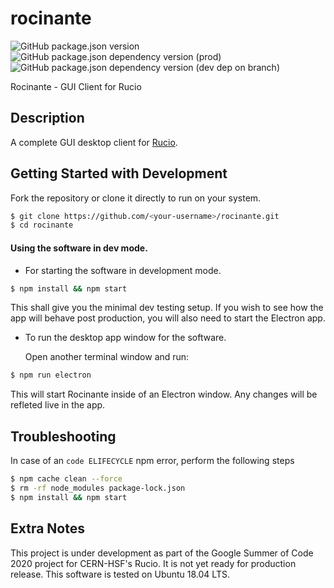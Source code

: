 # rocinante
![GitHub package.json version](https://img.shields.io/github/package-json/v/viveknigam3003/rocinante?style=flat-square)
![GitHub package.json dependency version (prod)](https://img.shields.io/github/package-json/dependency-version/viveknigam3003/rocinante/react?style=flat-square)
![GitHub package.json dependency version (dev dep on branch)](https://img.shields.io/github/package-json/dependency-version/viveknigam3003/rocinante/dev/electron?style=flat-square)

Rocinante - GUI Client for Rucio

## Description
A complete GUI desktop client for [Rucio](https://github.com/rucio/rucio).

## Getting Started with Development

Fork the repository or clone it directly to run on your system.

```BASH
$ git clone https://github.com/<your-username>/rocinante.git
$ cd rocinante
```

#### Using the software in dev mode.

* For starting the software in development mode.

```BASH
$ npm install && npm start
```

This shall give you the minimal dev testing setup.
If you wish to see how the app will behave post production, you will also need to start the Electron app.

* To run the desktop app window for the software. 

  Open another terminal window and run:

```BASH
$ npm run electron
```

This will start Rocinante inside of an Electron window.
Any changes will be refleted live in the app.

## Troubleshooting

In case of an `code ELIFECYCLE` npm error, perform the following steps

```BASH
$ npm cache clean --force
$ rm -rf node_modules package-lock.json
$ npm install && npm start
```

## Extra Notes

This project is under development as part of the Google Summer of Code 2020 project for CERN-HSF's Rucio.
It is not yet ready for production release.
This software is tested on Ubuntu 18.04 LTS.
